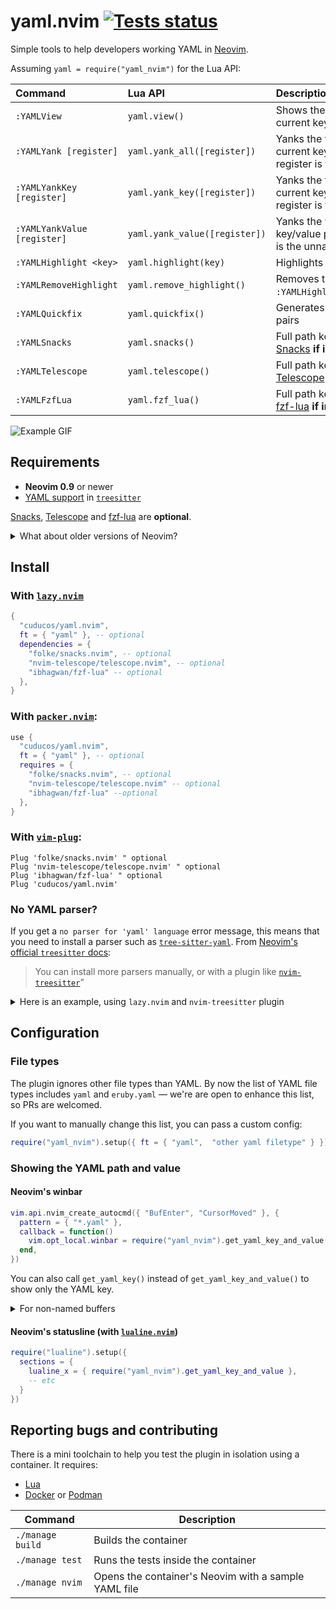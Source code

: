 # yaml.nvim [![Tests status](https://github.com/cuducos/yaml.nvim/actions/workflows/tests.yml/badge.svg)](https://github.com/cuducos/yaml.nvim/actions/workflows/tests.yml)

Simple tools to help developers working YAML in [Neovim](https://neovim.io).

Assuming `yaml = require("yaml_nvim")` for the Lua API:

| Command | Lua API | Description |
|:--|:--|:--|
| `:YAMLView` | `yaml.view()` | Shows the full path and value of the current key/value pair |
| `:YAMLYank [register]` | `yaml.yank_all([register])` | Yanks the full path and value of the current key/value pair. The default register is the unnamed one (`"`) |
| `:YAMLYankKey [register]` | `yaml.yank_key([register])`  | Yanks the full path of the key for the current key/value pair. The default register is the unnamed one (`"`) |
| `:YAMLYankValue [register]` | `yaml.yank_value([register])`  | Yanks the value of the current key/value pair. The default register is the unnamed one (`"`) |
| `:YAMLHighlight <key>` | `yaml.highlight(key)`  | Highlights the line(s) of an YAML `key` |
| `:YAMLRemoveHighlight` | `yaml.remove_highlight()`  | Removes the highlight created by `:YAMLHighlight`/`yaml.highlight(key)` |
| `:YAMLQuickfix` | `yaml.quickfix()` | Generates a quickfix with key/value pairs |
| `:YAMLSnacks` | `yaml.snacks()` | Full path key/value fuzzy finder via [Snacks](https://github.com/folke/snacks.nvim) **if installed** |
| `:YAMLTelescope` | `yaml.telescope()`  | Full path key/value fuzzy finder via [Telescope](https://github.com/nvim-telescope/telescope.nvim) **if installed** |
| `:YAMLFzfLua` | `yaml.fzf_lua()`  | Full path key/value fuzzy finder via [fzf-lua](https://github.com/ibhagwan/fzf-lua) **if installed** |

![Example GIF](doc/demo.gif)

## Requirements

* **Neovim 0.9** or newer
* [YAML support](https://github.com/ikatyang/tree-sitter-yaml) in [`treesitter`](https://neovim.viio/doc/user/treesitter.html)

[Snacks](https://github.com/folke/snacks.nvim), [Telescope](https://github.com/nvim-telescope/telescope.nvim) and [fzf-lua](https://github.com/ibhagwan/fzf-lua) are **optional**.

<details>

<summary>What about older versions of Neovim?</summary>

* For **Neovim 0.7 or 0.8**, pin to [`7925bd2`](https://github.com/cuducos/yaml.nvim/commit/7925bd2bf03c718996ccad7e1a49eafe40cd3246)
* For **Neovim 0.5 or 0.6**, pin to [`155c23d`](https://github.com/cuducos/yaml.nvim/commit/155c23de8f99fdb424f8aa713bcb993cc2538c6c)

 </details>

## Install

### With [`lazy.nvim`](https://github.com/folke/lazy.nvim)

```lua
{
  "cuducos/yaml.nvim",
  ft = { "yaml" }, -- optional
  dependencies = {
    "folke/snacks.nvim", -- optional
    "nvim-telescope/telescope.nvim", -- optional
    "ibhagwan/fzf-lua" -- optional
  },
}
```

### With [`packer.nvim`](https://github.com/wbthomason/packer.nvim):

```lua
use {
  "cuducos/yaml.nvim",
  ft = { "yaml" }, -- optional
  requires = {
    "folke/snacks.nvim", -- optional
    "nvim-telescope/telescope.nvim" -- optional
    "ibhagwan/fzf-lua" --optional
  },
}
```

### With [`vim-plug`](https://github.com/junegunn/vim-plug):

```viml
Plug 'folke/snacks.nvim' " optional
Plug 'nvim-telescope/telescope.nvim' " optional
Plug 'ibhagwan/fzf-lua' " optional
Plug 'cuducos/yaml.nvim'
```

### No YAML parser?

If you get a <code>no parser for 'yaml' language</code> error message, this means that you need to install a parser such as [`tree-sitter-yaml`](https://github.com/ikatyang/tree-sitter-yaml). From [Neovim's official `treesitter` docs](https://neovim.viio/doc/user/treesitter.html):

> You can install more parsers manually, or with a plugin like [`nvim-treesitter`](https://github.com/nvim-treesitter/nvim-treesitter)”

<details>

<summary>Here is an example, using <code>lazy.nvim</code> and <code>nvim-treesitter</code> plugin</summary>

```lua
{
  "nvim-treesitter/nvim-treesitter",
  build = ":TSUpdate",
  config = function()
    require("nvim-treesitter.configs").setup({
      ensure_installed = { "yaml" },
      },
  })
  end,
}
```

</details>

## Configuration

### File types

The plugin ignores other file types than YAML. By now the list of YAML file types includes `yaml` and `eruby.yaml` — we're are open to enhance this list, so PRs are welcomed.

If you want to manually change this list, you can pass a custom config:

```lua
require("yaml_nvim").setup({ ft = { "yaml",  "other yaml filetype" } })
```

### Showing the YAML path and value

#### Neovim's winbar

```lua
vim.api.nvim_create_autocmd({ "BufEnter", "CursorMoved" }, {
  pattern = { "*.yaml" },
  callback = function()
    vim.opt_local.winbar = require("yaml_nvim").get_yaml_key_and_value()
  end,
})
```

You can also call `get_yaml_key()` instead of `get_yaml_key_and_value()` to show only the YAML key.

<details>

<summary>For non-named buffers</summary>

See [#33](https://github.com/cuducos/yaml.nvim/pull/33), for example:

```lua
vim.api.nvim_create_autocmd({ "BufEnter", "FileType" }, {
  group = vim.api.nvim_create_augroup("bufent_winbar", { clear = true }),
  callback = function(opts)
    if vim.bo[opts.buf].filetype == "yaml" then
      vim.api.nvim_create_autocmd({ "CursorMoved" }, {
        group = vim.api.nvim_create_augroup("curs_winbar", { clear = true }),
        callback = function()
          vim.opt_local.winbar = require("yaml_nvim").get_yaml_key_and_value()
        end,
      })
    else
      vim.opt_local.winbar = ""
      vim.api.nvim_create_augroup("curs_winbar", { clear = true })
    end
  end,
})
```

</details>

#### Neovim's statusline (with [`lualine.nvim`](https://github.com/nvim-lualine/lualine.nvim))

```lua
require("lualine").setup({
  sections = {
    lualine_x = { require("yaml_nvim").get_yaml_key_and_value },
    -- etc
  }
})
```

## Reporting bugs and contributing

There is a mini toolchain to help you test the plugin in isolation using a container. It requires:

* [Lua](https://www.lua.org/)
* [Docker](https://www.docker.com/) or [Podman](https://podman.io/)

| Command | Description |
|---|---|
| `./manage build` | Builds the container |
| `./manage test` | Runs the tests inside the container |
| `./manage nvim` | Opens the container's Neovim with a sample YAML file |
